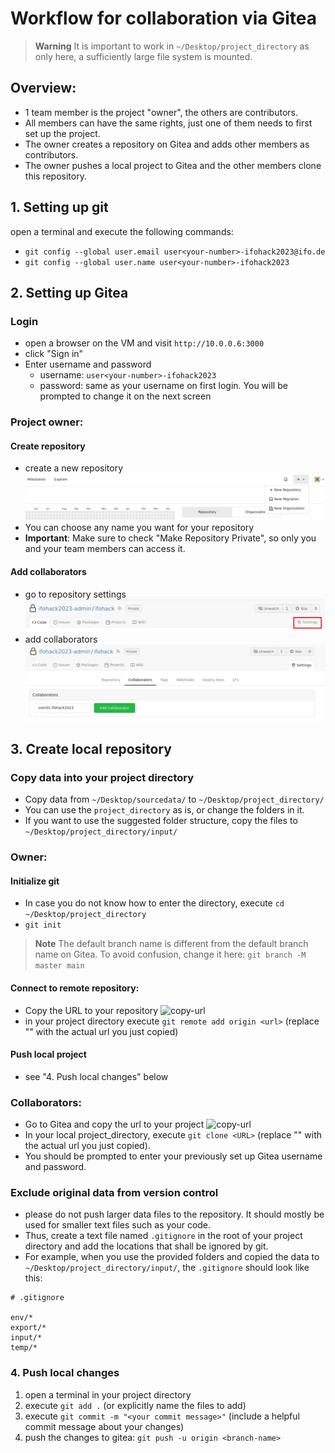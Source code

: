 # Workflow for collaboration via Gitea

> **Warning**
> It is important to work in `~/Desktop/project_directory` as only here, a sufficiently large file system is mounted. 

## Overview: 
- 1 team member is the project "owner", the others are contributors.
- All members can have the same rights, just one of them needs to first set up the project.
- The owner creates a repository on Gitea and adds other members as contributors.
- The owner pushes a local project to Gitea and the other members clone this repository.

## 1. Setting up git
open a terminal and execute the following commands: 
- `git config --global user.email user<your-number>-ifohack2023@ifo.de`
- `git config --global user.name user<your-number>-ifohack2023`


## 2. Setting up Gitea
### Login
- open a browser on the VM and visit `http://10.0.0.6:3000`
- click "Sign in" 
- Enter username and password
    - username: `user<your-number>-ifohack2023`
    - password: same as your username on first login. You will be prompted to change it on the next screen

### Project owner: 
#### Create repository
- create a new repository
![create-repository](../assets/create_repo.png)
- You can choose any name you want for your repository
- **Important**: Make sure to check "Make Repository Private", so only you and your team members can access it. 

#### Add collaborators
- go to repository settings
![repository-settings](./assets/repo_settings.png)
- add collaborators 
![add-collaborator](./assets/add_collaborator.png)


## 3. Create local repository

### Copy data into your project directory
- Copy data from `~/Desktop/sourcedata/` to `~/Desktop/project_directory/`
- You can use the `project_directory` as is, or change the folders in it.
- If you want to use the suggested folder structure, copy the files to `~/Desktop/project_directory/input/`

### Owner:
#### Initialize git
- In case you do not know how to enter the directory, execute `cd ~/Desktop/project_directory`
- `git init`

> **Note**
> The default branch name is different from the default branch name on Gitea. 
> To avoid confusion, change it here:
> `git branch -M master main`

#### Connect to remote repository: 
- Copy the URL to your repository 
![copy-url](./assets/copy_repo.png)
- in your project directory execute `git remote add origin <url>` (replace "<url>" with the actual url you just copied)


#### Push local project
- see "4. Push local changes" below

### Collaborators: 
- Go to Gitea and copy the url to your project 
![copy-url](./assets/copy_repo.png)
- In your local project_directory, execute `git clone <URL>` (replace "<URL>" with the actual url you just copied).
- You should be prompted to enter your previously set up Gitea username and password.

### Exclude original data from version control
- please do not push larger data files to the repository. It should mostly be used for smaller text files such as your code. 
- Thus, create a text file named `.gitignore` in the root of your project directory and add the locations that shall be ignored by git. 
- For example, when you use the provided folders and copied the data to `~/Desktop/project_directory/input/`, the `.gitignore` should look like this: 
```
# .gitignore

env/*
export/*
input/*
temp/*
```

### 4. Push local changes
1. open a terminal in your project directory
2. execute `git add .`  (or explicitly name the files to add)
3. execute `git commit -m "<your commit message>"` (include a helpful commit message about your changes)
4. push the changes to gitea: `git push -u origin <branch-name>`  



